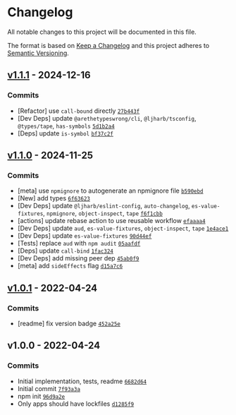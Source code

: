 # Changelog

All notable changes to this project will be documented in this file.

The format is based on [Keep a Changelog](https://keepachangelog.com/en/1.0.0/)
and this project adheres to [Semantic Versioning](https://semver.org/spec/v2.0.0.html).

## [v1.1.1](https://github.com/inspect-js/is-registered-symbol/compare/v1.1.0...v1.1.1) - 2024-12-16

### Commits

- [Refactor] use `call-bound` directly [`27b443f`](https://github.com/inspect-js/is-registered-symbol/commit/27b443f65db1ef16107d5ae17087e96bdc447548)
- [Dev Deps] update `@arethetypeswrong/cli`, `@ljharb/tsconfig`, `@types/tape`, `has-symbols` [`5d1b2a4`](https://github.com/inspect-js/is-registered-symbol/commit/5d1b2a4829d2dfa2714ab0513d0781922eacce02)
- [Deps] update `is-symbol` [`bf37c2f`](https://github.com/inspect-js/is-registered-symbol/commit/bf37c2ffec4025bc0f27a1fc35c67bbd1c00e81a)

## [v1.1.0](https://github.com/inspect-js/is-registered-symbol/compare/v1.0.1...v1.1.0) - 2024-11-25

### Commits

- [meta] use `npmignore` to autogenerate an npmignore file [`b590ebd`](https://github.com/inspect-js/is-registered-symbol/commit/b590ebd788b7d7e3189798452ba8f88eae4ded48)
- [New] add types [`6f63623`](https://github.com/inspect-js/is-registered-symbol/commit/6f63623e795ce575b1977a7efea7433bc7bcb867)
- [Dev Deps] update `@ljharb/eslint-config`, `auto-changelog`, `es-value-fixtures`, `npmignore`, `object-inspect`, `tape` [`f6f1cbb`](https://github.com/inspect-js/is-registered-symbol/commit/f6f1cbb6c96cb2be931e965db8d7db6b9d6cc0ce)
- [actions] update rebase action to use reusable workflow [`efaaaa4`](https://github.com/inspect-js/is-registered-symbol/commit/efaaaa48e695368b360df2e578961e68e06bdb5d)
- [Dev Deps] update `aud`, `es-value-fixtures`, `object-inspect`, `tape` [`1e4ace1`](https://github.com/inspect-js/is-registered-symbol/commit/1e4ace15de3a479ac500b3b32e1ec374906f90d6)
- [Dev Deps] update `es-value-fixtures` [`90d44ef`](https://github.com/inspect-js/is-registered-symbol/commit/90d44efb81707eff736b50c8ccfd2d0f45ed2adf)
- [Tests] replace `aud` with `npm audit` [`05aafdf`](https://github.com/inspect-js/is-registered-symbol/commit/05aafdfb90255e683c265b59b57aa3b7c60fe6f1)
- [Deps] update `call-bind` [`1fac324`](https://github.com/inspect-js/is-registered-symbol/commit/1fac3240236c828e58711267201140861fb75641)
- [Dev Deps] add missing peer dep [`45ab0f9`](https://github.com/inspect-js/is-registered-symbol/commit/45ab0f9e736a12f2d45bd104daad7d745d614651)
- [meta] add `sideEffects` flag [`d15a7c6`](https://github.com/inspect-js/is-registered-symbol/commit/d15a7c678072032644db0a86152ee86fe87c6d70)

## [v1.0.1](https://github.com/inspect-js/is-registered-symbol/compare/v1.0.0...v1.0.1) - 2022-04-24

### Commits

- [readme] fix version badge [`452a25e`](https://github.com/inspect-js/is-registered-symbol/commit/452a25eae9a8e2cff94ffa1fd7c18989a7576ed8)

## v1.0.0 - 2022-04-24

### Commits

- Initial implementation, tests, readme [`6682d64`](https://github.com/inspect-js/is-registered-symbol/commit/6682d6425fb873a7fde56cedcee303053b0096af)
- Initial commit [`7f93a3a`](https://github.com/inspect-js/is-registered-symbol/commit/7f93a3ab1c67c1b3599ae3182e5856e9d8af3bc4)
- npm init [`96d9a2e`](https://github.com/inspect-js/is-registered-symbol/commit/96d9a2ec0a19f5d6cdd1218955b94ec9622f8d42)
- Only apps should have lockfiles [`d1285f9`](https://github.com/inspect-js/is-registered-symbol/commit/d1285f92c87a3abc808dfb4d5c98c640abee2ee8)
